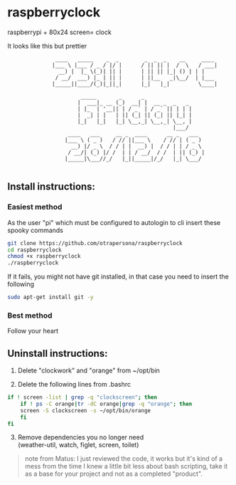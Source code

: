 # raspberryclock
raspberrypi + 80x24 screen= clock

It looks like this but prettier

```text
               ____   _____    _  _        _  _  _    __     ____
              |___ \ |___ / _ / |/ |      / || || |  /  \   / ___|
                __) |  |_ \(_)| || |      | || || |_| () | | |
               / __/  ___) |_ | || |      | ||__   _|\__/  | |___
              |_____||____/(_)|_||_|      |_|   |_|         \____|

                       _____       _      _
                      |  ___|_ __ (_)  __| |  __ _  _   _
                      | |_  | '__|| | / _` | / _` || | | |
                      |  _| | |   | || (_| || (_| || |_| |
                      |_|   |_|   |_| \__,_| \__,_| \__, |
                                                    |___/
                   ____   ___     __ _  ____      __ _   ___
                  |___ \ ( _ )   / // ||___ \    / // | ( _ )
                    __) |/ _ \  / / | |  __) |  / / | | / _ \
                   / __/| (_) |/ /  | | / __/  / /  | || (_) |
                  |_____|\___//_/   |_||_____|/_/   |_| \___/
    
```

## Install instructions:

### Easiest method

As the user "pi" which must be configured to autologin to cli insert these spooky commands

``` sh
git clone https://github.com/otrapersona/raspberryclock
cd raspberryclock
chmod +x raspberryclock
./raspberryclock
```

If it fails, you might not have git installed, in that case you need to insert the following

``` sh
sudo apt-get install git -y
```

### Best method

Follow your heart

## Uninstall instructions:

1. Delete "clockwork" and "orange" from ~/opt/bin

2. Delete the following lines from .bashrc

``` sh
if ! screen -list | grep -q "clockscreen"; then
	if ! ps -C orange|tr -dC orange|grep -q "orange"; then
	screen -S clockscreen -s ~/opt/bin/orange
	fi
fi
```

3. Remove dependencies you no longer need        
      (weather-util, watch, figlet, screen, toilet)

> note from Matus: I just reviewed the code, it works but it's kind of a mess from the time I knew a little bit less about bash scripting, take it as a base for your project and not as a completed "product".